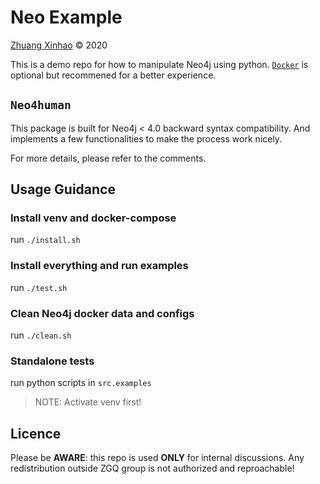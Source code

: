 # Neo Example

[Zhuang Xinhao](mailto:xinhaozhuang.work@gmail.com) © 2020

This is a demo repo for how to manipulate Neo4j using python.
[`Docker`](https://www.docker.com/) is optional but recommened for a better experience.

## `Neo4human`

This package is built for Neo4j < 4.0 backward syntax compatibility. And implements a few functionalities to make the process work nicely.

For more details, please refer to the comments.

## Usage Guidance

### Install venv and docker-compose

run `./install.sh`

### Install everything and run examples

run `./test.sh`

### Clean Neo4j docker data and configs

run `./clean.sh`

### Standalone tests

run python scripts in `src.examples`

> NOTE: Activate venv first!

## Licence

Please be **AWARE**: this repo is used **ONLY** for internal discussions.
Any redistribution outside ZGQ group is not authorized and reproachable!